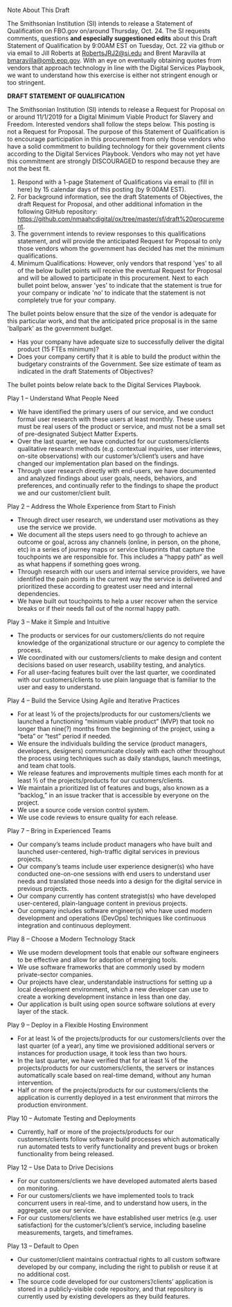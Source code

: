 Note About This Draft  

The Smithsonian Institution (SI) intends to release a Statement of Qualification on FBO.gov on/around Thursday, Oct. 24. The SI requests comments, questions __and especially suggestioned edits__ about this Draft Statement of Qualification by 9:00AM EST on Tuesday, Oct. 22 via github or via email to Jill Roberts at RobertsJRJ2@si.edu and Brent Maravilla at bmaravilla@omb.eop.gov. With an eye on eventually obtaining quotes from vendors that approach technology in line with the Digital Services Playbook, we want to understand how this exercise is either not stringent enough or too stringent.

__DRAFT STATEMENT OF QUALIFICATION__  

The Smithsonian Institution (SI) intends to release a Request for Proposal on or around 11/1/2019 for a Digital Minimum Viable Product for Slavery and Freedom. Interested vendors shall follow the steps below. This posting is not a Request for Proposal. The purpose of this Statement of Qualification is to encourage participation in this procurement from only those vendors who have a solid commitment to building technology for their government clients according to the Digital Services Playbook. Vendors who may not yet have this commitment are strongly DISCOURAGED to respond because they are not the best fit.

1. Respond with a 1-page Statement of Qualifications via email to (fill in here) by 15 calendar days of this posting (by 9:00AM EST).  
2. For background information, see the draft Statements of Objectives, the draft Request for Proposal, and other additional infomation in the following GitHub repository: https://github.com/nmaahcdigital/ox/tree/master/sf/draft%20procurement.  
3. The government intends to review responses to this qualifications statement, and will provide the anticipated Request for Proposal to only those vendors whom the government has decided has met the minimum qualifications.  
4. Minimum Qualifications: However, only vendors that respond 'yes' to all of the below bullet points will receive the eventual Request for Proposal and will be allowed to participate in this procurement. Next to each bullet point below, answer 'yes' to indicate that the statement is true for your company or indicate 'no' to indicate that the statement is not completely true for your company.  

The bullet points below ensure that the size of the vendor is adequate for this particular work, and that the anticipated price proposal is in the same 'ballpark' as the government budget.  

* Has your company have adequate size to successfully deliver the digital product (15 FTEs minimum)?
* Does your company certify that it is able to build the product within the budgetary constraints of the Government. See size estimate of team as indicated in the draft Statements of Objectives?

The bullet points below relate back to the Digital Services Playbook.  

Play 1 – Understand What People Need
  * We have identified the primary users of our service, and we conduct formal user research with these users at least monthly. These users must be real users of the product or service, and must not be a small set of pre-designated Subject Matter Experts.
  * Over the last quarter, we have conducted for our customers/clients qualitative research methods (e.g. contextual inquiries, user interviews, on-site observations) with our customer’s/client’s users and have changed our implementation plan based on the findings.
  * Through user research directly with end-users, we have documented and analyzed findings about user goals, needs, behaviors, and preferences, and continually refer to the findings to shape the product we and our customer/client built.
  
Play 2 – Address the Whole Experience from Start to Finish
  * Through direct user research, we understand user motivations as they use the service we provide.
  * We document all the steps users need to go through to achieve an outcome or goal, across any channels (online, in person, on the phone, etc) in a series of journey maps or service blueprints that capture the touchpoints we are responsible for. This includes a “happy path” as well as what happens if something goes wrong.
  * Through research with our users and internal service providers, we have identified the pain points in the current way the service is delivered and prioritized these according to greatest user need and internal dependencies.
  * We have built out touchpoints to help a user recover when the service breaks or if their needs fall out of the normal happy path.
  
Play 3 – Make it Simple and Intuitive
  * The products or services for our customers/clients do not require knowledge of the organizational structure or our agency to complete the process.
  * We coordinated with our customers/clients to make design and content decisions based on user research, usability testing, and analytics.
  * For all user-facing features built over the last quarter, we coordinated with our customers/clients to use plain language that is familiar to the user and easy to understand.
  
Play 4 – Build the Service Using Agile and Iterative Practices
  * For at least ½ of the projects/products for our customers/clients we launched a functioning “minimum viable product” (MVP) that took no longer than nine(?) months from the beginning of the project, using a “beta” or “test” period if needed.
  * We ensure the individuals building the service (product managers, developers, designers) communicate closely with each other throughout the process using techniques such as daily standups, launch meetings, and team chat tools.
  * We release features and improvements multiple times each month for at least ½ of the projects/products for our customers/clients.
  * We maintain a prioritized list of features and bugs, also known as a “backlog,” in an issue tracker that is accessible by everyone on the project.
  * We use a source code version control system.
  * We use code reviews to ensure quality for each release.

Play 7 – Bring in Experienced Teams
  * Our company’s teams include product managers who have built and launched user-centered, high-traffic digital services in previous projects.
  * Our company’s teams include user experience designer(s) who have conducted one-on-one sessions with end users to understand user needs and translated those needs into a design for the digital service in previous projects.
  * Our company currently has content strategist(s) who have developed user-centered, plain-language content in previous projects.
  * Our company includes software engineer(s) who have used modern development and operations (DevOps) techniques like continuous integration and continuous deployment.
  
Play 8 – Choose a Modern Technology Stack
  * We use modern development tools that enable our software engineers to be effective and allow for adoption of emerging tools.
  * We use software frameworks that are commonly used by modern private-sector companies.
  * Our projects have clear, understandable instructions for setting up a local development environment, which a new developer can use to create a working development instance in less than one day.
  * Our application is built using open source software solutions at every layer of the stack.
  
Play 9 – Deploy in a Flexible Hosting Environment  
  * For at least ¼ of the projects/products for our customers/clients over the last quarter (of a year), any time we provisioned additional servers or instances for production usage, it took less than two hours.
  * In the last quarter, we have verified that for at least ¼ of the projects/products for our customers/clients, the servers or instances automatically scale based on real-time demand, without any human intervention.
  * Half or more of the projects/products for our customers/clients the application is currently deployed in a test environment that mirrors the production environment.
  
Play 10 – Automate Testing and Deployments
  * Currently, half or more of the projects/products for our customers/clients follow software build processes which automatically run automated tests to verify functionality and prevent bugs or broken functionality from being released.
  
Play 12 – Use Data to Drive Decisions
  * For our customers/clients we have developed automated alerts based on monitoring.
  * For our customers/clients we have implemented tools to track concurrent users in real-time, and to understand how users, in the aggregate, use our service.
  * For our customers/clients we have established user metrics (e.g. user satisfaction) for the customer’s/client’s service, including baseline measurements, targets, and timeframes.
  
Play 13 – Default to Open
  * Our customer/client maintains contractual rights to all custom software developed by our company, including the right to publish or reuse it at no additional cost.
  * The source code developed for our customers’/clients’ application is stored in a publicly-visible code repository, and that repository is currently used by existing developers as they build features.
